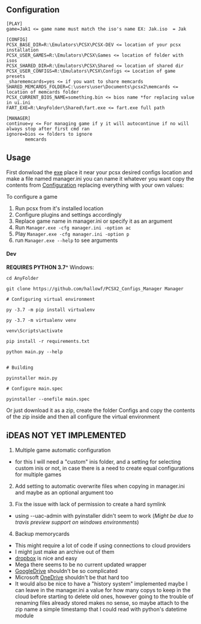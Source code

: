 ## Configuration

```
[PLAY]
game=Jak1 <= game name must match the iso's name EX: Jak.iso  = Jak

[CONFIG]
PCSX_BASE_DIR=R:\Emulators\PCSX\PCSX-DEV <= location of your pcsx installation
PCSX_USER_GAMES=R:\Emulators\PCSX\Games <= location of folder with isos
PCSX_SHARED_DIR=R:\Emulators\PCSX\Shared <= location of shared dir
PCSX_USER_CONFIGS=R:\Emulators\PCSX\Configs <= Location of game presets
_sharememcards=yes <= if you want to share memcards
SHARED_MEMCARDS_FOLDER=C:\users\user\Documents\pcsx2\memcards <= location of memcards folder
PCSX_CURRENT_BIOS_NAME=something.bin <= bios name *for replacing value in ui.ini
FART_EXE=R:\AnyFolder\Shared\fart.exe <= fart.exe full path

[MANAGER]
continue=y <= For managing game if y it will autocontinue if no will always stop after first cmd ran
ignore=bios <= folders to ignore
       memcards
```

## Usage

First donwload the [exe]() place it near your pcsx desired configs location
and make a file named manager.ini you can name it whatever you want copy the contents from [Configuration](#configuration)
replacing everything with your own values:


To configure a game
1. Run pcsx from it's installed location
2. Configure plugins and settings accordingly
3. Replace game name in manager.ini or specify it as an argument
4. Run `Manager.exe -cfg manager.ini -option ac`
5. Play `Manager.exe -cfg manager.ini -option p`
6. run `Manager.exe --help` to see arguments

#### Dev
**REQUIRES PYTHON 3.7^**
Windows:

```
cd AnyFolder

git clone https://github.com/hallowf/PCSX2_Configs_Manager Manager

# Configuring virtual environment

py -3.7 -m pip install virtualenv

py -3.7 -m virtualenv venv

venv\Scripts\activate

pip install -r requirements.txt

python main.py --help


# Building

pyinstaller main.py

# Configure main.spec

pyinstaller --onefile main.spec

```

Or just download it as a zip, create the folder Configs and copy the contents of the zip inside
and then all configure the virtual environment

## iDEAS NOT YET IMPLEMENTED

1. Multiple game automatic configuration
* for this I will need a "custom" inis folder, and a setting for selecting custom inis or not,
in case there is a need to create equal configurations for multiple games

2. Add setting to automatic overwrite files when copying in manager.ini and maybe as an optional argument too

3. Fix the issue with lack of permission to create a hard symlink
* using --uac-admin with pyinstaller didn't seem to work (*Might be due to travis preview support on windows environments*)

4. Backup memorycards
* This might require a lot of code if using connections to cloud providers
* I might just make an archive out of them
* [dropbox](https://github.com/dropbox/dropbox-sdk-python) is nice and easy
* Mega there seems to be no current updated wrapper
* [GoogleDrive](https://developers.google.com/drive/api/v3/quickstart/python) shouldn't be so complicated
* Microsoft [OneDrive](https://github.com/OneDrive/onedrive-sdk-python) shouldn't be that hard too
* It would also be nice to have a "history system" implemented maybe I can leave in the manager.ini a value
for how many copys to keep in the cloud before starting to delete old ones,
however going to the trouble of renaming files already stored makes no sense,
so maybe attach to the zip name a simple timestamp that I could read with python's
datetime module
